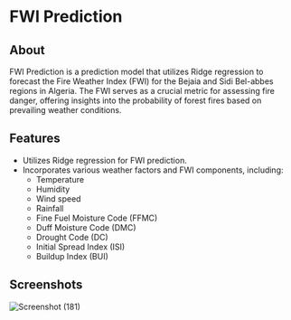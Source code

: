 
# FWI Prediction


## About

FWI Prediction is a prediction model that utilizes Ridge regression to forecast the Fire Weather Index (FWI) for the Bejaia and Sidi Bel-abbes regions in Algeria. The FWI serves as a crucial metric for assessing fire danger, offering insights into the probability of forest fires based on prevailing weather conditions.

## Features

- Utilizes Ridge regression for FWI prediction.
- Incorporates various weather factors and FWI components, including:
  - Temperature
  - Humidity
  - Wind speed
  - Rainfall
  - Fine Fuel Moisture Code (FFMC)
  - Duff Moisture Code (DMC)
  - Drought Code (DC)
  - Initial Spread Index (ISI)
  - Buildup Index (BUI)

## Screenshots

![Screenshot (181)](https://github.com/Sonusrj/ForestFire/assets/124554398/920205ec-42e9-4d01-9ce8-e04065674193)


